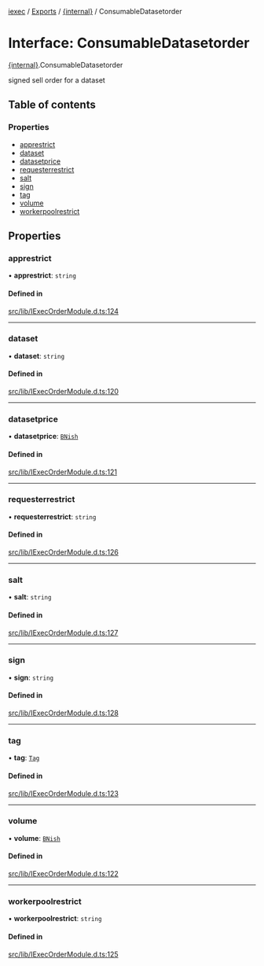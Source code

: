 [iexec](../README.md) / [Exports](../modules.md) / [{internal}](../modules/internal_.md) / ConsumableDatasetorder

# Interface: ConsumableDatasetorder

[{internal}](../modules/internal_.md).ConsumableDatasetorder

signed sell order for a dataset

## Table of contents

### Properties

- [apprestrict](internal_.ConsumableDatasetorder.md#apprestrict)
- [dataset](internal_.ConsumableDatasetorder.md#dataset)
- [datasetprice](internal_.ConsumableDatasetorder.md#datasetprice)
- [requesterrestrict](internal_.ConsumableDatasetorder.md#requesterrestrict)
- [salt](internal_.ConsumableDatasetorder.md#salt)
- [sign](internal_.ConsumableDatasetorder.md#sign)
- [tag](internal_.ConsumableDatasetorder.md#tag)
- [volume](internal_.ConsumableDatasetorder.md#volume)
- [workerpoolrestrict](internal_.ConsumableDatasetorder.md#workerpoolrestrict)

## Properties

### apprestrict

• **apprestrict**: `string`

#### Defined in

[src/lib/IExecOrderModule.d.ts:124](https://github.com/iExecBlockchainComputing/iexec-sdk/blob/29964cf/src/lib/IExecOrderModule.d.ts#L124)

___

### dataset

• **dataset**: `string`

#### Defined in

[src/lib/IExecOrderModule.d.ts:120](https://github.com/iExecBlockchainComputing/iexec-sdk/blob/29964cf/src/lib/IExecOrderModule.d.ts#L120)

___

### datasetprice

• **datasetprice**: [`BNish`](../modules/internal_.md#bnish)

#### Defined in

[src/lib/IExecOrderModule.d.ts:121](https://github.com/iExecBlockchainComputing/iexec-sdk/blob/29964cf/src/lib/IExecOrderModule.d.ts#L121)

___

### requesterrestrict

• **requesterrestrict**: `string`

#### Defined in

[src/lib/IExecOrderModule.d.ts:126](https://github.com/iExecBlockchainComputing/iexec-sdk/blob/29964cf/src/lib/IExecOrderModule.d.ts#L126)

___

### salt

• **salt**: `string`

#### Defined in

[src/lib/IExecOrderModule.d.ts:127](https://github.com/iExecBlockchainComputing/iexec-sdk/blob/29964cf/src/lib/IExecOrderModule.d.ts#L127)

___

### sign

• **sign**: `string`

#### Defined in

[src/lib/IExecOrderModule.d.ts:128](https://github.com/iExecBlockchainComputing/iexec-sdk/blob/29964cf/src/lib/IExecOrderModule.d.ts#L128)

___

### tag

• **tag**: [`Tag`](../modules/internal_.md#tag)

#### Defined in

[src/lib/IExecOrderModule.d.ts:123](https://github.com/iExecBlockchainComputing/iexec-sdk/blob/29964cf/src/lib/IExecOrderModule.d.ts#L123)

___

### volume

• **volume**: [`BNish`](../modules/internal_.md#bnish)

#### Defined in

[src/lib/IExecOrderModule.d.ts:122](https://github.com/iExecBlockchainComputing/iexec-sdk/blob/29964cf/src/lib/IExecOrderModule.d.ts#L122)

___

### workerpoolrestrict

• **workerpoolrestrict**: `string`

#### Defined in

[src/lib/IExecOrderModule.d.ts:125](https://github.com/iExecBlockchainComputing/iexec-sdk/blob/29964cf/src/lib/IExecOrderModule.d.ts#L125)
